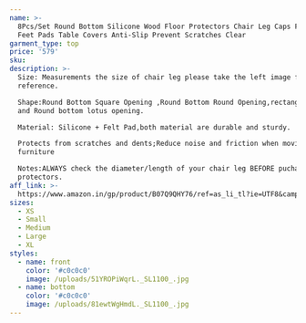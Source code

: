 ```yaml
---
name: >-
  8Pcs/Set Round Bottom Silicone Wood Floor Protectors Chair Leg Caps Furniture
  Feet Pads Table Covers Anti-Slip Prevent Scratches Clear
garment_type: top
price: '579'
sku:
description: >-
  Size: Measurements the size of chair leg please take the left image for
  reference.

  Shape:Round Bottom Square Opening ,Round Bottom Round Opening,rectangle,Square
  and Round bottom lotus opening.

  Material: Silicone + Felt Pad,both material are durable and sturdy.

  Protects from scratches and dents;Reduce noise and friction when moving
  furniture

  Notes:ALWAYS check the diameter/length of your chair leg BEFORE puchase
  protectors.
aff_link: >-
  https://www.amazon.in/gp/product/B07Q9QHY76/ref=as_li_tl?ie=UTF8&camp=3638&creative=24630&creativeASIN=B07Q9QHY76&linkCode=as2&tag=nevorkmark-21&linkId=6b39f5b7c7daf67f8cd97939afe06a59
sizes:
  - XS
  - Small
  - Medium
  - Large
  - XL
styles:
  - name: front
    color: '#c0c0c0'
    image: /uploads/51YROPiWqrL._SL1100_.jpg
  - name: bottom
    color: '#c0c0c0'
    image: /uploads/81ewtWgHmdL._SL1100_.jpg
---
```


